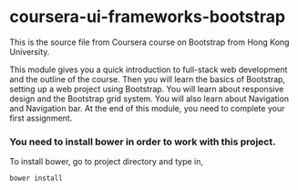 # coursera-ui-frameworks-bootstrap

This is the source file from Coursera course on Bootstrap from Hong Kong University.

This module gives you a quick introduction to full-stack web development and the outline of the course. Then you will learn the basics of Bootstrap, setting up a web project using Bootstrap. You will learn about responsive design and the Bootstrap grid system. You will also learn about Navigation and Navigation bar. At the end of this module, you need to complete your first assignment.

### You need to install bower in order to work with this project.
To install bower, go to project directory and type in,

```bower install```

